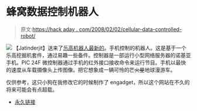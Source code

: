 # 蜂窝数据控制机器人

> 原文:[https://hack aday . com/2008/02/02/cellular-data-controlled-robot/](https://hackaday.com/2008/02/02/cellular-data-controlled-robot/)

![](../Images/7d96243e528fd2ca1ea9837d53eed97b.png)
【Jatinderjit】送来了[乐高机器人最新的](http://www.embisys.com/?page_id=10)。手机控制的机器人。这是基于一个乐高挖掘机套件，通过易趣一些备件。控制器是一部运行小型网络服务器的诺基亚手机。PIC 24F 微控制器通过手机的红外接口接收命令来运行节目。手机以最快的速度从车载摄像头上传图像。把它想象成一辆可怜的芒~~火星~~地球漫游车。

仅供参考，这只小狗在我修改它的时候制作了 engadget，所以这个网站在不久的将来可能会有点超载。

*   [永久链接](http://www.embisys.com/?page_id=10)